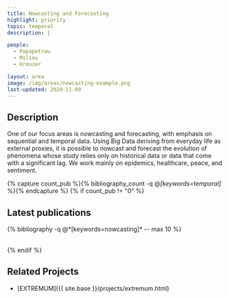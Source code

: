```yaml
---
title: Nowcasting and Forecasting
highlight: priority
topic: temporal
description: |

people:
  - Papapetrou
  - Miliou
  - Kreuzer

layout: area
image: /img/areas/nowcasting-example.png
last-updated: 2020-11-09
---
```



## Description

One of our focus areas is nowcasting and forecasting, with emphasis on sequential and temporal data. Using Big Data deriving from everyday life as external proxies, it is possible to nowcast and forecast the evolution of phenomena whose study relies only on historical data or data that come with a significant lag. We work mainly on epidemics, healthcare, peace, and sentiment.
<!--In particular, we are interested in (1) learning predictive models, such as ensemble models, for classification of complex temporal data sources, such as univariate and multivariate time series, event sequences, sequences of temporal intervals, and graphs, (2) building efficient indexing structures and searching techniques for complex data sources, (3) time series prediction and event burst detection using statistical methods and deep learning. -->

{% capture count_pub %}{% bibliography_count -q @*[keywords=temporal]* %}{% endcapture %}
{% if count_pub != "0" %}
<br>

## Latest publications

<div class="publications">
    <table class="table">
        <tbody>
        <tr>
          {% bibliography -q @*[keywords=nowcasting]*  -- max 10 %}
        </tr>
        </tbody>
    </table>
</div>
{% endif %}

<br>

## Related Projects

- [EXTREMUM]({{ site.base }}/projects/extremum.html)
